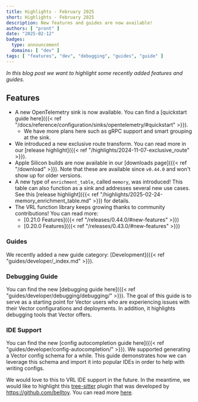```yaml
---
title: Highlights - February 2025
short: Highlights - February 2025
description: New features and guides are now available!
authors: [ "pront" ]
date: "2025-02-12"
badges:
  type: announcement
  domains: [ "dev" ]
tags: [ "features", "dev", "debugging", "guides", "guide" ]
---
```


_In this blog post we want to highlight some recently added features and guides._

## Features

* A new OpenTelemetry sink is now available. You can find a
  [quickstart guide here]({{< ref "/docs/reference/configuration/sinks/opentelemetry/#quickstart" >}}).
  * We have more plans here such as gRPC support and smart grouping at the sink.
* We introduced a new exclusive route transform. You can read more in our
  [release highlight]({{< ref "/highlights/2024-11-07-exclusive_route" >}}).
* Apple Silicon builds are now available in our [downloads page]({{< ref "/download" >}}).
  Note that these are available since `v0.44.0` and won't show up for older versions.
* A new type of `enrichment_table`, called `memory`, was introduced! This table can also function as a sink and addresses several new use cases. See this
  [release highlight]({{< ref "/highlights/2025-02-24-memory_enrichment_table.md" >}}) for details.
* The VRL function library keeps growing thanks to community contributions! You can read more:
  * [0.21.0 Features]({{< ref "/releases/0.44.0/#new-features" >}})
  * [0.20.0 Features]({{< ref "/releases/0.43.0/#new-features" >}})

### Guides

We recently added a new guide category: [Development]({{< ref "guides/developer/_index.md" >}}).

### Debugging Guide

You can find the new [debugging guide here]({{< ref "guides/developer/debugging/debugging/" >}}). The goal of this guide is to serve as a
starting point for Vector users who are experiencing issues with their Vector configurations and deployments. In addition, it highlights
debugging tools that Vector offers.

### IDE Support

You can find the new [config autocompletion guide here]({{< ref "guides/developer/config-autocompletion/" >}}).
We supported generating a Vector config schema for a while. This guide demonstrates how we can leverage this schema and import it into
popular IDEs in order to help with writing configs.

We would love to this to VRL IDE support in the future. In the meantime, we would like to highlight
this   [tree-sitter](https://github.com/tree-sitter/tree-sitter) plugin that was developed by https://github.com/belltoy. You can read more
[here](https://github.com/vectordotdev/vrl/issues/964).
